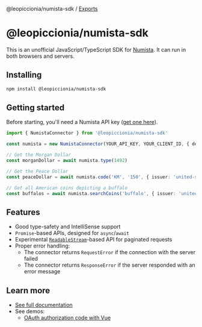 @leopiccionia/numista-sdk / [Exports](modules.md)

# @leopiccionia/numista-sdk

This is an unofficial JavaScript/TypeScript SDK for [Numista](https://en.numista.com/). It can run in both browsers and servers.

## Installing

```bash
npm install @leopiccionia/numista-sdk
```

## Getting started

Before starting, you'll need a Numista API key ([get one here](https://en.numista.com/api/doc/index.php)).

```ts
import { NumistaConnector } from '@leopiccionia/numista-sdk'

const numista = new NumistaConnector(YOUR_API_KEY, YOUR_CLIENT_ID, { defaultLanguage: 'en' })

// Get the Morgan Dollar
const morganDollar = await numista.type(1492)

// Get the Peace Dollar
const peaceDollar = await numista.code('KM', '150', { issuer: 'united-states' })

// Get all American coins depicting a buffalo
const buffalos = await numista.searchCoins('buffalo', { issuer: 'united-states' })
```

## Features

- Good type-safety and IntelliSense support
- `Promise`-based APIs, designed for `async`/`await`
- Experimental [`ReadableStream`](https://developer.mozilla.org/en-US/docs/Web/API/ReadableStream)-based API for paginated requests
- Proper error handling:
  - The connector returns `RequestError` if the connection with the server failed
  - The connector returns `ResponseError` if the server responded with an error message

## Learn more

- [See full documentation](https://leopiccionia.github.io/numista-sdk/modules.html)
- See demos:
  - [OAuth authorization code with Vue](https://github.com/leopiccionia/numista-sdk/tree/main/demos/oauth)
